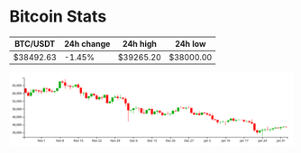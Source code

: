 # Bitcoin Stats

BTC/USDT|24h change|24h high|24h low|
|---|---|---|---|
|$38492.63|-1.45%|$39265.20|$38000.00|

<img src="./chart.svg">
